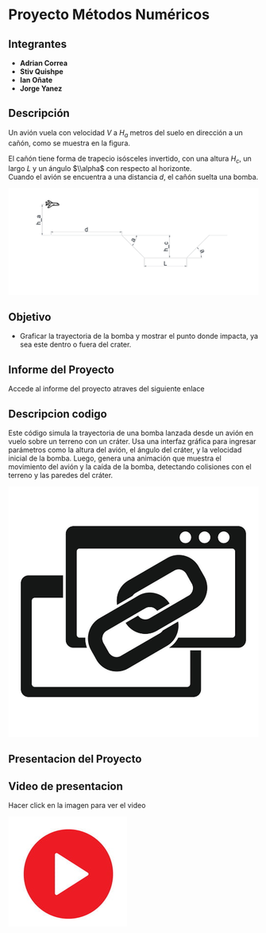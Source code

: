 # Proyecto Métodos Numéricos

## Integrantes
- **Adrian Correa**  
- **Stiv Quishpe**  
- **Ian Oñate**   
- **Jorge Yanez**

## Descripción
Un avión vuela con velocidad $V$ a $H_a$ metros del suelo en dirección a un cañón, como se muestra en la figura.  

El cañón tiene forma de trapecio isósceles invertido, con una altura $H_c$, un largo $L$ y un ángulo $\\alpha$ con respecto al horizonte.  
Cuando el avión se encuentra a una distancia $d$, el cañón suelta una bomba.  

![Cañón y trayectoria del avión](im2.png)

## Objetivo
- Graficar la trayectoria de la bomba y mostrar el punto donde impacta, ya sea este dentro o fuera del crater.

## Informe del Proyecto
Accede al informe del proyecto atraves del siguiente enlace

## Descripcion codigo
Este código simula la trayectoria de una bomba lanzada desde un avión en vuelo sobre un terreno con un cráter. Usa una interfaz gráfica para ingresar parámetros como la altura del avión, el ángulo del cráter, y la velocidad inicial de la bomba. Luego, genera una animación que muestra el movimiento del avión y la caída de la bomba, detectando colisiones con el terreno y las paredes del cráter.

[![Haz clic para ver el video](link.jpg)](https://github.com/stiv001/Proyecto-metodos.git)

## Presentacion del Proyecto


## Video de presentacion 
Hacer click en la imagen para ver el video

[![Haz clic para ver el video](Video.png)](Ejecucion.mp4)
